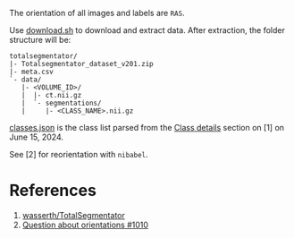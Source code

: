 The orientation of all images and labels are `RAS`.

Use [download.sh](download.sh) to download and extract data.
After extraction,
the folder structure will be:
```
totalsegmentator/
|- Totalsegmentator_dataset_v201.zip
|- meta.csv
`- data/
   |- <VOLUME_ID>/
   |  |- ct.nii.gz
   |  `- segmentations/
   |     |- <CLASS_NAME>.nii.gz
```

[classes.json](classes.json) is the class list parsed from the [Class details](https://github.com/wasserth/TotalSegmentator#class-details) section on [1] on June 15, 2024.

See [2] for reorientation with `nibabel`.

# References

1. [wasserth/TotalSegmentator](https://github.com/wasserth/TotalSegmentator)
2. [Question about orientations #1010](https://github.com/nipy/nibabel/issues/1010)
